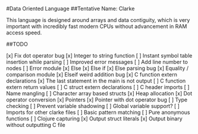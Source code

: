 #Data Oriented Language
##Tentative Name: Clarke

This language is designed around arrays and data contiguity, which is very important with incredibly fast modern CPUs without advancement in RAM access speed.

##TODO

[x] Fix dot operator bug
[x] Integer to string function
[ ] Instant symbol table insertion while parsing
[ ] Improved error messages
[ ] Add line number to nodes
[ ] Error module
[x] Else
[x] Else if
[x] Else parsing bug
[x] Equality / comparison module
[x] Elseif weird addition bug
[x] C function extern declarations
[x] The last statement in the main is not output
[ ] C function extern return values
[ ] C struct extern declarations
[ ] C header imports
[ ] Name mangling
[ ] Character array based structs
[x] Heap allocation
[x] Dot operator conversion
[x] Pointers
[x] Pointer with dot operator bug
[ ] Type checking
[ ] Prevent variable shadowing
[ ] Global variable support?
[ ] Imports for other clarke files
[ ] Basic pattern matching
[ ] Pure anonymous functions
[ ] Clojure capturing
[x] Output struct literals
[x] Output binary without outputting C file

